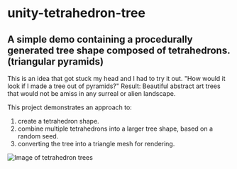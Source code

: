 # unity-tetrahedron-tree

## A simple demo containing a procedurally generated tree shape composed of tetrahedrons. (triangular pyramids)

This is an idea that got stuck my head and I had to try it out. "How would it look if I made a tree out of pyramids?" 
Result: Beautiful abstract art trees that would not be amiss in any surreal or alien landscape.

This project demonstrates an approach to:

1. create a tetrahedron shape.
2. combine multiple tetrahedrons into a larger tree shape, based on a random seed.
3. converting the tree into a triangle mesh for rendering.

![Image of tetrahedron trees](http://i.imgur.com/In6tj7G.png)